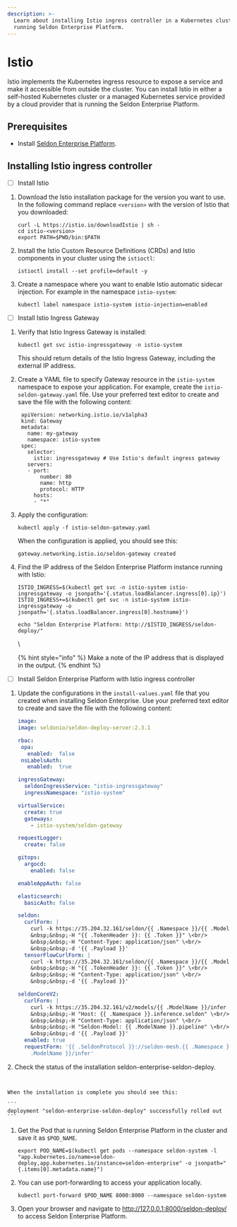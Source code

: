 ```yaml
---
description: >-
  Learn about installing Istio ingress controller in a Kubernetes cluster
  running Seldon Enterprise Platform.
---
```


# Istio

Istio implements the Kubernetes ingress resource to expose a service and make it accessible from outside the cluster. You can install Istio in either a self-hosted Kubernetes cluster or a managed Kubernetes service provided by a cloud provider that is running the Seldon Enterprise Platform.

## Prerequisites

* Install [Seldon Enterprise Platform](../seldon-enterprise-platform.md).

## Installing Istio ingress controller

* [ ] Install Istio

1.  Download the Istio installation package for the version you want to use. In the following command replace `<version>` with the version of Istio that you downloaded:

    ```
    curl -L https://istio.io/downloadIstio | sh -
    cd istio-<version>
    export PATH=$PWD/bin:$PATH
    ```
2.  Install the Istio Custom Resource Definitions (CRDs) and Istio components in your cluster using the `istioctl`:

    ```
    istioctl install --set profile=default -y
    ```
3.  Create a namespace where you want to enable Istio automatic sidecar injection. For example in the namespace `istio-system`:

    ```
    kubectl label namespace istio-system istio-injection=enabled
    ```

* [ ] Install Istio Ingress Gateway

1.  Verify that Istio Ingress Gateway is installed:

    ```
    kubectl get svc istio-ingressgateway -n istio-system
    ```

    This should return details of the Istio Ingress Gateway, including the external IP address.
2.  Create a YAML file to specify Gateway resource in the `istio-system` namespace to expose your application. For example, create the `istio-seldon-gateway.yaml` file. Use your preferred text editor to create and save the file with the following content:

    ```
     apiVersion: networking.istio.io/v1alpha3
     kind: Gateway
     metadata:
       name: my-gateway
       namespace: istio-system
     spec:
       selector:
         istio: ingressgateway # Use Istio's default ingress gateway
       servers:
       - port:
           number: 80
           name: http
           protocol: HTTP
         hosts:
         - "*"
    ```
3.  Apply the configuration:

    ```
    kubectl apply -f istio-seldon-gateway.yaml
    ```

    When the configuration is applied, you should see this:

    ```
    gateway.networking.istio.io/seldon-gateway created
    ```
4.  Find the IP address of the Seldon Enterprise Platform instance running with Istio:

    ```
    ISTIO_INGRESS=$(kubectl get svc -n istio-system istio-ingressgateway -o jsonpath='{.status.loadBalancer.ingress[0].ip}')
    ISTIO_INGRESS+=$(kubectl get svc -n istio-system istio-ingressgateway -o jsonpath='{.status.loadBalancer.ingress[0].hostname}')

    echo "Seldon Enterprise Platform: http://$ISTIO_INGRESS/seldon-deploy/"

    ```

    \


    {% hint style="info" %}
    Make a note of the IP address that is displayed in the output.
    {% endhint %}

* [ ] Install Seldon Enterprise Platform with Istio ingress controller

1.  Update the configurations in the `install-values.yaml` file that you created when installing Seldon Enterprise. Use your preferred text editor to create and save the file with the following content:

    ```yaml
    image:
    image: seldonio/seldon-deploy-server:2.3.1

    rbac:
     opa:
       enabled:  false
     nsLabelsAuth:
       enabled:  true

    ingressGateway:
      seldonIngressService: "istio-ingressgateway"
      ingressNamespace: "istio-system"

    virtualService:
      create: true
      gateways:
        - istio-system/seldon-gateway

    requestLogger:
      create: false

    gitops:
      argocd:
        enabled: false

    enableAppAuth: false

    elasticsearch:
      basicAuth: false

    seldon:
      curlForm: |
        curl -k https://35.204.32.161/seldon/{{ .Namespace }}/{{ .ModelName }}/api/v0.1/predictions \<br/>
        &nbsp;&nbsp;-H "{{ .TokenHeader }}: {{ .Token }}" \<br/>
        &nbsp;&nbsp;-H "Content-Type: application/json" \<br/>
        &nbsp;&nbsp;-d '{{ .Payload }}'
      tensorFlowCurlForm: |
        curl -k https://35.204.32.161/seldon/{{ .Namespace }}/{{ .ModelName }}/v1/models/:predict \<br/>
        &nbsp;&nbsp;-H "{{ .TokenHeader }}: {{ .Token }}" \<br/>
        &nbsp;&nbsp;-H "Content-Type: application/json" \<br/>
        &nbsp;&nbsp;-d '{{ .Payload }}'

    seldonCoreV2:
      curlForm: |
        curl -k https://35.204.32.161/v2/models/{{ .ModelName }}/infer \<br/>
        &nbsp;&nbsp;-H "Host: {{ .Namespace }}.inference.seldon" \<br/>
        &nbsp;&nbsp;-H "Content-Type: application/json" \<br/>
        &nbsp;&nbsp;-H "Seldon-Model: {{ .ModelName }}.pipeline" \<br/>
        &nbsp;&nbsp;-d '{{ .Payload }}'
      enabled: true
      requestForm: '{{ .SeldonProtocol }}://seldon-mesh.{{ .Namespace }}.svc.cluster.local/v2/pipelines/{{
        .ModelName }}/infer'

    ```

2\. Check the status of the installation seldon-enterprise-seldon-deploy.



````


When the installation is complete you should see this:

```
deployment "seldon-enterprise-seldon-deploy" successfully rolled out
```
````

1.  Get the Pod that is running Seldon Enterprise Platform in the cluster and save it as `$POD_NAME`.

    ```
    export POD_NAME=$(kubectl get pods --namespace seldon-system -l "app.kubernetes.io/name=seldon-deploy,app.kubernetes.io/instance=seldon-enterprise" -o jsonpath="{.items[0].metadata.name}")
    ```
2.  You can use port-forwarding to access your application locally.

    ```
    kubectl port-forward $POD_NAME 8000:8000 --namespace seldon-system
    ```
3. Open your browser and navigate to http://127.0.0.1:8000/seldon-deploy/ to access Seldon Enterprise Platform.
